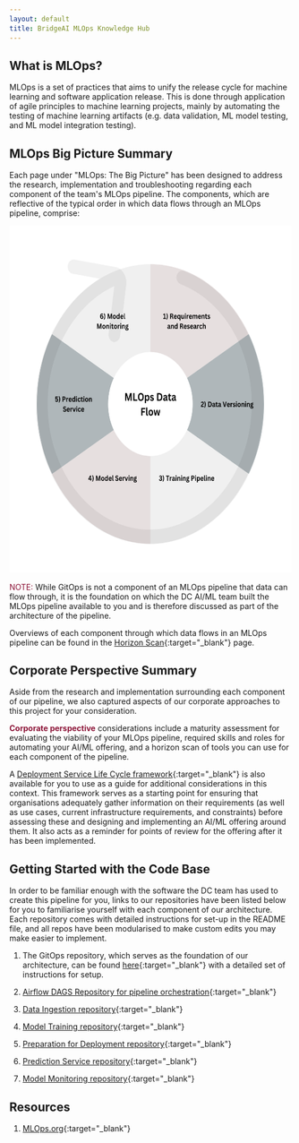 ```yaml
---
layout: default
title: BridgeAI MLOps Knowledge Hub
---
```


## What is MLOps?

MLOps is a set of practices that aims to unify the release cycle for machine learning and software application release. This is done through application of agile principles to machine learning projects, mainly by automating the testing of machine learning artifacts (e.g. data validation, ML model testing, and ML model integration testing).


## MLOps Big Picture Summary

Each page under "MLOps: The Big Picture" has been designed to address the research, implementation and troubleshooting regarding each component of the team's MLOps pipeline. The components, which are reflective of the typical order in which data flows through an MLOps pipeline, comprise:

<img src="./assets/pipeline.png" width="619.5" height="619.5" alt="MLOps Pipeline Data FLow" class="center"/>
<!-- this image is to be replaced with flow diagram, to better show the data that flows through each stage -->


<span style="color:#8C1437">NOTE:</span> While GitOps is not a component of an MLOps pipeline that data can flow through, it is the foundation on which the DC AI/ML team built the MLOps pipeline available to you and is therefore discussed as part of the architecture of the pipeline.

Overviews of each component through which data flows in an MLOps pipeline can be found in the [Horizon Scan](./corporate_perspective/prerequisites.html#architecture-overview){:target="_blank"} page.

## Corporate Perspective Summary

Aside from the research and implementation surrounding each component of our pipeline, we also captured aspects of our corporate approaches to this project for your consideration. 

<span style="color:#8C1437"><b>Corporate perspective</b></span> considerations include a maturity assessment for evaluating the viability of your MLOps pipeline, required skills and roles for automating your AI/ML offering, and a horizon scan of tools you can use for each component of the pipeline. 

A [Deployment Service Life Cycle framework](./corporate_perspective/deployment_lifecycle.html){:target="_blank"} is also available for you to use as a guide for additional considerations in this context. This framework serves as a starting point for ensuring that organisations adequately gather information on their requirements (as well as use cases, current infrastructure requirements, and constraints) before assessing these and designing and implementing an AI/ML offering around them. It also acts as a reminder for points of review for the offering after it has been implemented. 

## Getting Started with the Code Base

In order to be familiar enough with the software the DC team has used to create this pipeline for you, links to our repositories have been listed below for you to familiarise yourself with each component of our architecture. Each repository comes with detailed instructions for set-up in the README file, and all repos have been modularised to make custom edits you may make easier to implement.

1. The GitOps repository, which serves as the foundation of our architecture, can be found [here](https://github.com/digicatapult/bridgeAI-gitops-infra){:target="_blank"} with a detailed set of instructions for setup.
   
2. [Airflow DAGS Repository for pipeline orchestration](https://github.com/digicatapult/bridgeAI-regression-model-data-ingestion){:target="_blank"}
   
3. [Data Ingestion repository](https://github.com/digicatapult/bridgeAI-airflow-DAGs/tree/main){:target="_blank"}
   
4. [Model Training repository](https://github.com/digicatapult/bridgeAI-regression-model-training){:target="_blank"}

5. [Preparation for Deployment repository](https://github.com/digicatapult/bridgeAI-model-baseimage){:target="_blank"}

6. [Prediction Service repository](https://github.com/digicatapult/bridgeAI-prediction-service){:target="_blank"}

7. [Model Monitoring repository](https://github.com/digicatapult/bridgeAI-drift-monitoring){:target="_blank"}

## Resources

1. [MLOps.org](https://ml-ops.org/){:target="_blank"}
